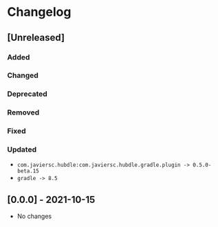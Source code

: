 # Changelog

## [Unreleased]

### Added

### Changed

### Deprecated

### Removed

### Fixed

### Updated

- `com.javiersc.hubdle:com.javiersc.hubdle.gradle.plugin -> 0.5.0-beta.15`
- `gradle -> 8.5`

## [0.0.0] - 2021-10-15

- No changes
